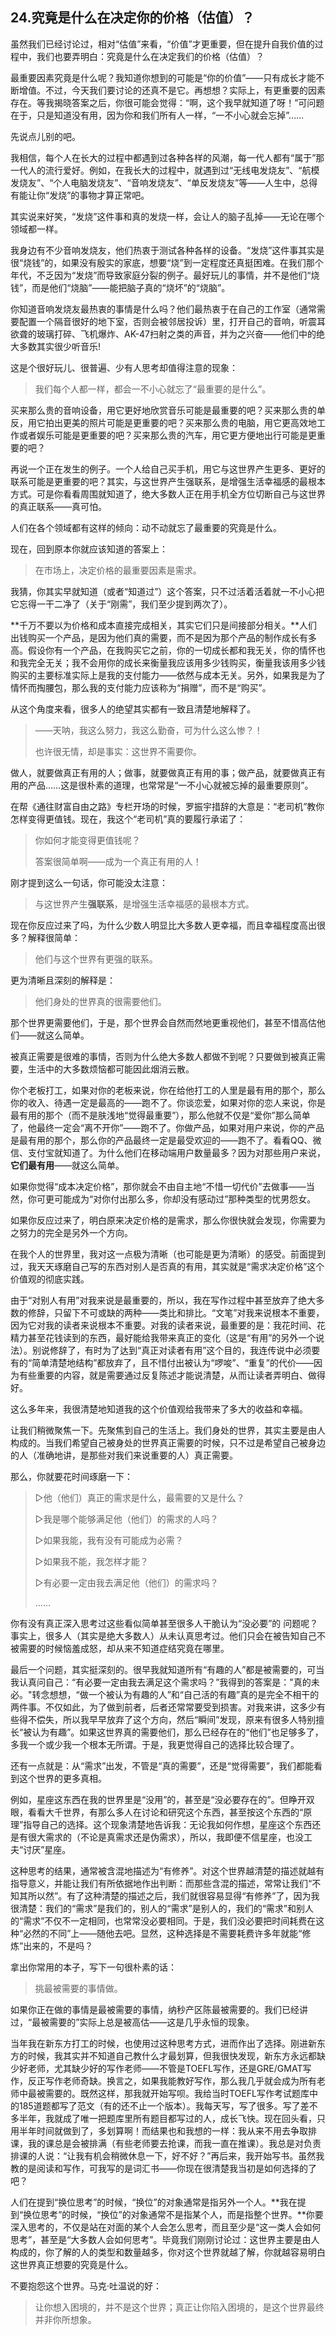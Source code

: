 ## 24.究竟是什么在决定你的价格（估值）？

虽然我们已经讨论过，相对“估值”来看，“价值”才更重要，但在提升自我价值的过程中，我们也要弄明白：究竟是什么在决定我们的价格（估值）？

最重要因素究竟是什么呢？我知道你想到的可能是“你的价值”——只有成长才能不断增值。不过，今天我们要讨论的还真不是它。再想想？实际上，有更重要的因素存在。等我揭晓答案之后，你很可能会觉得：“啊，这个我早就知道了呀！”可问题在于，只是知道没有用，因为你和我们所有人一样，“一不小心就会忘掉”……

先说点儿别的吧。

我相信，每个人在长大的过程中都遇到过各种各样的风潮，每一代人都有“属于”那一代人的流行爱好。例如，在我长大的过程中，就遇到过“无线电发烧友”、“航模发烧友”、“个人电脑发烧友”、“音响发烧友”、“单反发烧友”等——人生中，总得有能让你“发烧”的事物才算正常吧。

其实说来好笑，“发烧”这件事和真的发烧一样，会让人的脑子乱掉——无论在哪个领域都一样。

我身边有不少音响发烧友，他们热衷于测试各种各样的设备。“发烧”这件事其实是很“烧钱”的，如果没有殷实的家底，想要“烧”到一定程度还真挺困难。在我们那个年代，不乏因为“发烧”而导致家庭分裂的例子。最好玩儿的事情，并不是他们“烧钱”，而是他们“烧脑”——能把脑子真的“烧坏”的“烧脑”。

你知道音响发烧友最热衷的事情是什么吗？他们最热衷于在自己的工作室（通常需要配置一个隔音很好的地下室，否则会被邻居投诉）里，打开自己的音响，听震耳欲聋的玻璃打碎、飞机爆炸、AK-47扫射之类的声音，并为之兴奋——他们中的绝大多数其实很少听音乐!

这是个很好玩儿、很普遍、少有人思考却值得注意的现象：

> 我们每个人都一样，都会一不小心就忘了“最重要的是什么”。

买来那么贵的音响设备，用它更好地欣赏音乐可能是最重要的吧？买来那么贵的单反，用它拍出更美的照片可能是更重要的吧？买来那么贵的电脑，用它更高效地工作或者娱乐可能是更重要的吧？买来那么贵的汽车，用它更方便地出行可能是更重要的吧？

再说一个正在发生的例子。一个人给自己买手机，用它与这世界产生更多、更好的联系可能是更重要的吧？其实，与这世界产生强联系，是增强生活幸福感的最根本方式。可是你看看周围就知道了，绝大多数人正在用手机全方位切断自己与这世界的真正联系——真可怕。

人们在各个领域都有这样的倾向：动不动就忘了最重要的究竟是什么。

现在，回到原本你就应该知道的答案上：

> 在市场上，决定价格的最重要因素是需求。

我猜，你其实早就知道（或者“知道过”）这个答案，只不过活着活着就一不小心把它忘得一干二净了（关于“刚需”，我们至少提到两次了）。

**千万不要以为价格和成本直接完成相关，其实它们只是间接部分相关。**人们出钱购买一个产品，是因为他们真的需要，而不是因为那个产品的制作成长有多高。假设你有一个产品，在我购买它之前，你的一切成长都和我无关，你的情怀也和我完全无关；我不会用你的成长来衡量我应该用多少钱购买，衡量我该用多少钱购买的主要标准实际上是我的支付能力——依然与成本无关。另外，如果我是为了情怀而掏腰包，那么我的支付能力应该称为“捐赠”，而不是“购买”。

从这个角度来看，很多人的绝望其实都有一致且清楚地解释了。

> ——天呐，我这么努力，我这么勤奋，可为什么这么惨？！
>
> 也许很无情，却是事实：这世界不需要你。

做人，就要做真正有用的人；做事，就要做真正有用的事；做产品，就要做真正有用的产品……这是很朴素的道理，也常常是“一不小心就被忘掉的最重要原则”。

在帮《通往财富自由之路》专栏开场的时候，罗振宇措辞的大意是：“老司机”教你怎样变得更值钱。现在，我这个“老司机”真的要履行承诺了：

> 你如何才能变得更值钱呢？
>
> 答案很简单啊——成为一个真正有用的人！

刚才提到这么一句话，你可能没太注意：

> 与这世界产生**强联系**，是增强生活幸福感的最根本方式。

现在你反应过来了吗，为什么少数人明显比大多数人更幸福，而且幸福程度高出很多？解释很简单：

> 他们与这个世界有更强的联系。

更为清晰且深刻的解释是：

> 他们身处的世界真的很需要他们。

那个世界更需要他们，于是，那个世界会自然而然地更重视他们，甚至不惜高估他们——就这么简单。

被真正需要是很难的事情，否则为什么绝大多数人都做不到呢？只要做到被真正需要，生活中的大多数烦恼都可能因此烟消云散。

你个老板打工，如果对你的老板来说，你在给他打工的人里是最有用的那个，那么你的收入、待遇一定是最高的——跑不了。你谈恋爱，如果对你的恋人来说，你是最有用的那个（而不是肤浅地“觉得最重要”），那么他就不仅是“爱你”那么简单了，他最终一定会“离不开你”——跑不了。你做产品，如果对用户来说，你的产品是最有用的那个，那么你的产品最终一定是最受欢迎的——跑不了。看看QQ、微信、支付宝就知道了。为什么他们在移动端用户数量最多？因为对那些用户来说，**它们最有用**——就这么简单。

如果你觉得“成本决定价格”，那你就会不由自主地“不惜一切代价”去做事——当然，你可更可能成为“对你付出那么多，你却没有感动过”那种类型的忧男怨女。

如果你反应过来了，明白原来决定价格的是需求，那么你很快就会发现，你需要为之努力的完全是另外一个方向。

在我个人的世界里，我对这一点极为清晰（也可能是更为清晰）的感受。前面提到过，我天天琢磨自己写的东西对别人是否真的有用，其实就是“需求决定价格”这个价值观的彻底实践。

由于“对别人有用”对我来说是最重要的，所以，我在写作过程中甚至放弃了绝大多数的修辞，只留下不可或缺的两种——类比和排比。“文笔”对我来说根本不重要，因为它对我的读者来说根本不重要。对我的读者来说，最重要的是：我花时间、花精力甚至花钱读到的东西，最好能给我带来真正的变化（这是“有用”的另外一个说法）。别说修辞了，有时为了达到“真正对读者有用”这个目的，我连传说中必须要有的“简单清楚地结构”都放弃了，且不惜付出被认为“啰唆”、“重复”的代价——因为有些重要的内容，就是需要通过反复陈述才能说清楚，从而让读者弄明白、做得好。

这么多年来，我很清楚地知道我的这个价值观给我带来了多大的收益和幸福。

让我们稍微聚焦一下。先聚焦到自己的生活上。我们身处的世界，其实主要是由人构成的。当我们希望自己被身处的世界真正需要的时候，只不过是希望自己被身边的人（准确地讲，是那些对我们来说重要的人）真正需要。

那么，你就要花时间琢磨一下：

> ▷他（他们）真正的需求是什么，最需要的又是什么？
>
> ▷我是哪个能够满足他（他们）的需求的人吗？
>
> ▷如果我能，我有没有可能成为必需？
>
> ▷如果我不能，我怎样才能？
>
> ▷有必要一定由我去满足他（他们）的需求吗？
>
> ……

你有没有真正深入思考过这些看似简单甚至很多人干脆认为“没必要”的 问题呢？事实上，很多人（其实是绝大多数人）从未认真思考过。他们只会在被告知自己不被需要的时候恼羞成怒，却从来不知道症结究竟在哪里。

最后一个问题，其实挺深刻的。很早我就知道所有“有趣的人”都是被需要的，可当我认真问自己：“有必要一定由我去满足这个需求吗？”我得到的答案是："真的未必。"转念想想，“做一个被认为有趣的人”和“自己活的有趣”真的是完全不相干的两件事。不仅如此，为了做到前者，后者还常常要受到损害。对我来讲，这多少有些得不偿失，所以我早早放弃了这个方向，然后“瞬间”发现，原来有很多人特别擅长“被认为有趣”。如果这世界真的需要他们，那么已经存在的“他们”也足够多了，多我一个或少我一个根本无所谓。于是，我更觉得自己的选择比较合理了。

还有一点就是：从“需求”出发，不管是“真的需要”，还是“觉得需要”，我们都能看到这个世界的更多真相。

例如，星座这东西在我的世界里是“没用”的，甚至是“没必要存在的”。但睁开双眼，看看大千世界，有那么多人在讨论和研究这个东西，甚至按这个东西的“原理”指导自己的选择。这个现象清楚地告诉我：无论我如何作想，星座这个东西还是有很大需求的（不论是真需求还是伪需求），所以，我即便不信星座，也没工夫“讨厌”星座。

这种思考的结果，通常被含混地描述为“有修养”。对这个世界越清楚的描述就越有指导意义，并能让我们有所依据地作出判断：而那些含混的描述，常常让我们“不知其所以然”。有了这种清楚的描述之后，我们就很容易显得“有修养”了，因为我很清楚：我们的“需求”是我们的，别人的“需求”是别人的，我们的“需求”和别人的“需求”不仅不一定相同，也常常没必要相同。于是，我们没必要把时间耗费在这种“必然的不同”上——随他去吧。显然，这种选择是不需要耗费许多年就能“修炼”出来的，不是吗？

拿出你常用的本子，写下一句很朴素的话：

> 挑最被需要的事情做。

如果你正在做的事情是最被需要的事情，纳秒产区陈最被需要的。我们已经讲过，“最被需要的”实际上总是被高估——这是几乎永恒的现象。

当年我在新东方打工的时候，也使用过这种思考方式，进而作出了选择。刚进新东方的时候，我其实并不知道自己教什么才最划算，但我很快发现，新东方永远都缺少好老师，尤其缺少好的写作老师——不管是TOEFL写作，还是GRE/GMAT写作，反正写作老师奇缺。换言之，如果我能教好写作，那么我几乎就会成为所有老师中最被需要的。既然这样，那我就开始写呗。我给当时TOEFL写作考试题库中的185道题都写了范文（有的还不止一个版本）。我每天写，写了很多。写了差不多半年，我就成了唯一把题库里所有题目都写过的人，成长飞快。现在回头看，只用半年时间就做到了，多划算啊！而结果也和我想的一样：我从来不用去争取排课，我的课总是会被排满（有些老师要去抢课，而我一直在推课）。我总是对负责排课的人说：“让我有机会稍微休息一下，好不好？”再后来，我开始写书。虽然我教的是阅读和写作，可我写的是词汇书——你现在很清楚我当初是如何选择的了吧？

人们在提到“换位思考”的时候，“换位”的对象通常是指另外一个人。**我在提到“换位思考”的时候，“换位”的对象通常不是指某个人，而是指整个世界。**你要深入思考的，不仅是站在对面的某个人会怎么思考，而且至少是“这一类人会如何思考”，甚至是“大多数人会如何思考”。毕竟我们刚刚讨论过：这世界主要是由人构成的，你了解的人的类型和数量越多，你对这个世界就越了解，你就越容易明白这世界真正想要的究竟是什么。

不要抱怨这个世界。马克·吐温说的好：

> 让你想入困境的，并不是这个世界；真正让你陷入困境的，是这个世界最终并非你所想象。